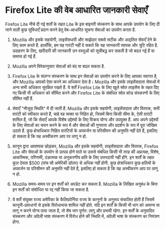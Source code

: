 # Firefox Lite की वेब आधारित जानकारी सेवाएँ

Firefox Lite नीचे दी गई शर्तों के तहत Lite के इस बाइनरी संस्करण के साथ आपके उपयोग के लिए दी जाने वाली कुछ सुविधाएँ प्रदान करने हेतु वेब-आधारित सूचना सेवाओं का उपयोग करता है. 

1. Mozilla  और इसके सहयोगी, लाइसेंसधारी और साझेदार सबसे सटीक और अद्यतित सेवाएँ देने के लिए काम करते हैं. हालाँकि, हम यह गारंटी नहीं दे सकते कि यह जानकारी व्यापक और त्रुटि रहित है. उदाहरण के लिए, खरीदारी की जानकारी उन वस्तुओं को सूचीबद्ध कर सकती है जो बदल गई हैं या समाप्त हो गई हैं. 

2. Mozilla  अपने विवेकानुसार सेवाओं को बंद या बदल सकता है.

3. Firefox Lite के संलग्न संस्करण के साथ इन सेवाओं का उपयोग करने के लिए आपका स्वागत है, और Mozilla आपको ऐसा करने का अधिकार देता है। Mozilla और इसके लाइसेंसदाता सेवाओं में अन्य सभी अधिकार सुरक्षित रखते हैं. ये शर्तें Firefox Lite के लिए खुले स्रोत लाइसेंस के तहत दिए गए किसी भी अधिकार को सीमित करने और Firefox Lite के संबंधित स्रोत कोड संस्करणों के लिए सीमित नहीं हैं.

4. सेवाएँ "मौजूदा स्थिति" में दी जाती हैं. Mozilla और इसके सहयोगी, लाइसेंसदाता और वितरक, सभी वारंटी को स्वीकार करते हैं, चाहे वह व्यक्त या निहित हो, जिसमें बिना किसी सीमा के, ऐसी वारंटी शामिल हैं, जो कि सेवाएँ आपके विशेष उद्देश्यों के लिए विक्रय योग्य और उपयुक्त हैं. आप अपने उद्देश्यों के लिए सेवाओं का चयन करने के रूप में और सेवाओं की गुणवत्ता और प्रदर्शन के रूप में पूरा जोखिम उठाते हैं. कुछ क्षेत्राधिकार निहित वारंटियों के अपवर्जन या परिसीमन की अनुमति नहीं देते हैं, इसलिए हो सकता है कि यह अस्वीकरण आप पर लागू न हो.

5. कानून द्वारा आवश्यक छोड़कर, Mozilla और इसके सहयोगी, लाइसेंसदाता और वितरक, Firefox Lite और सेवाओं के उपयोग से उत्पन्न होने वाले या उससे संबंधित किसी भी तरह की अप्रत्यक्ष, विशेष, आकस्मिक, परिणामी, दंडात्मक या अनुकरणीय क्षति के लिए उत्तरदायी नहीं होंगे. इन शर्तों के तहत कुल देयता $500 (पांच सौ अमेरिकी डॉलर) से अधिक नहीं होगी. कुछ क्षेत्राधिकार कुछ क्षतियों के अपवर्जन या परिसीमन की अनुमति नहीं देते हैं, इसलिए हो सकता है कि यह अस्वीकरण आप पर लागू न हो.

6. Mozilla समय-समय पर इन शर्तों को अपडेट कर सकता है. Mozilla के लिखित अनुबंध के बिना इन शर्तों को संशोधित या रद्द नहीं किया जा सकता है.

7. ये शर्तें संयुक्त राज्य अमेरिका के कैलिफ़ोर्निया राज्य के कानूनों के अनुरूप संचालित होती हैं जिसमें कानूनी-प्रावधानों से इसके विरोधाभास शामिल नहीं होते. यदि इन शर्तों के किसी भी भाग को अमान्य या लागू न करने योग्य पाया जाता है, तो शेष भाग पूर्णत: लागू और प्रभावी रहेगा. इन शर्तों के अनुवादित संस्करण और अंग्रेज़ी भाषा संस्करण में विरोध होने की स्थिति में, अंग्रेज़ी भाषा के संस्करण का नियंत्रण होगा.
